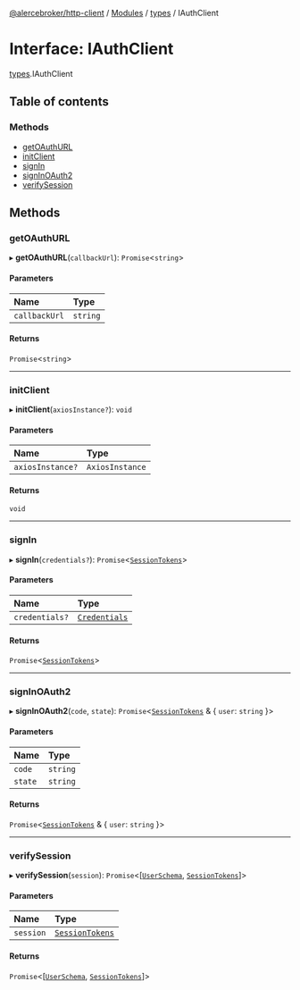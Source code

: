 [@alercebroker/http-client](../README.md) / [Modules](../modules.md) / [types](../modules/types.md) / IAuthClient

# Interface: IAuthClient

[types](../modules/types.md).IAuthClient

## Table of contents

### Methods

- [getOAuthURL](types.IAuthClient.md#getoauthurl)
- [initClient](types.IAuthClient.md#initclient)
- [signIn](types.IAuthClient.md#signin)
- [signInOAuth2](types.IAuthClient.md#signinoauth2)
- [verifySession](types.IAuthClient.md#verifysession)

## Methods

### getOAuthURL

▸ **getOAuthURL**(`callbackUrl`): `Promise`<`string`\>

#### Parameters

| Name | Type |
| :------ | :------ |
| `callbackUrl` | `string` |

#### Returns

`Promise`<`string`\>

___

### initClient

▸ **initClient**(`axiosInstance?`): `void`

#### Parameters

| Name | Type |
| :------ | :------ |
| `axiosInstance?` | `AxiosInstance` |

#### Returns

`void`

___

### signIn

▸ **signIn**(`credentials?`): `Promise`<[`SessionTokens`](../modules/types.md#sessiontokens)\>

#### Parameters

| Name | Type |
| :------ | :------ |
| `credentials?` | [`Credentials`](../modules/types.md#credentials) |

#### Returns

`Promise`<[`SessionTokens`](../modules/types.md#sessiontokens)\>

___

### signInOAuth2

▸ **signInOAuth2**(`code`, `state`): `Promise`<[`SessionTokens`](../modules/types.md#sessiontokens) & { `user`: `string`  }\>

#### Parameters

| Name | Type |
| :------ | :------ |
| `code` | `string` |
| `state` | `string` |

#### Returns

`Promise`<[`SessionTokens`](../modules/types.md#sessiontokens) & { `user`: `string`  }\>

___

### verifySession

▸ **verifySession**(`session`): `Promise`<[[`UserSchema`](../modules/types.md#userschema), [`SessionTokens`](../modules/types.md#sessiontokens)]\>

#### Parameters

| Name | Type |
| :------ | :------ |
| `session` | [`SessionTokens`](../modules/types.md#sessiontokens) |

#### Returns

`Promise`<[[`UserSchema`](../modules/types.md#userschema), [`SessionTokens`](../modules/types.md#sessiontokens)]\>

